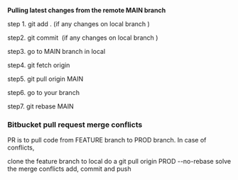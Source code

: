 
**Pulling latest changes from the remote MAIN branch**

step 1. git add . (if any changes on local branch )

step2. git commit  (if any changes on local branch )

step3. go to MAIN branch in local

step4. git fetch origin

step5. git pull origin MAIN

step6. go to your branch

step7. git rebase MAIN




### Bitbucket pull request merge conflicts

PR is to pull code from FEATURE branch to PROD branch.
In case of conflicts,

clone the feature branch to local
do a git pull origin PROD --no-rebase
solve the merge conflicts
add, commit and push